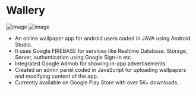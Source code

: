
# Wallery
![image](https://user-images.githubusercontent.com/46347382/124922014-acec4600-e016-11eb-9e31-09e0b095962a.png)
![image](https://user-images.githubusercontent.com/46347382/124922198-e4f38900-e016-11eb-99e1-59a9c42786c3.png)


-  An online wallpaper app for android users coded in JAVA using Android Studio.
- It uses Google FIREBASE for services like Realtime Database, Storage, Server, authentication using Google Sign-in etc.
- Integrated Google Admob for showing in-app advertisements.
- Created an admin panel coded in JavaScript for uploading wallpapers and modifying content of the app.
- Currently available on Google Play Store with over 5K+ downloads.
